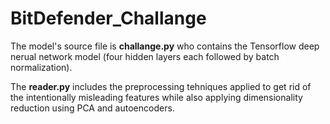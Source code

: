 # BitDefender_Challange
The model's source file is **challange.py** who contains the Tensorflow deep nerual network model (four hidden layers each followed by batch normalization). 

The **reader.py** includes the preprocessing tehniques applied to get rid of the intentionally misleading features while also applying dimensionality reduction using PCA and autoencoders. 
